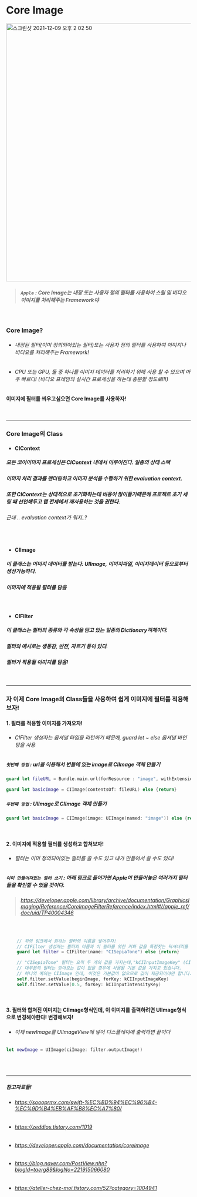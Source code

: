 # Core Image

<img width="701" alt="스크린샷 2021-12-09 오후 2 02 50" src="https://user-images.githubusercontent.com/71479613/145337495-05b9bca7-3051-4677-a604-f09233230546.png">

> ##### `Apple` : Core Image는 내장 또는 사용자 정의 필터를 사용하여 스틸 및 비디오 이미지를 처리해주는 Framework야

<br>

### Core Image?
- ###### 내장된 필터(이미 정의되어있는 필터)또는 사용자 정의 필터를 사용하여 이미지나 비디오를 처리해주는 Framework!
- ###### CPU 또는 GPU, 둘 중 하나를 이미지 데이터를 처리하기 위해 사용 할 수 있으며 아주 빠르다! (비디오 프레임의 실시간 프로세싱을 하는데 충분할 정도로!!!)


#### 이미지에 필터를 씌우고싶으면 Core Image를 사용하자!

<br>
<hr>

### Core Image의 Class
- #### CIContext
##### 모든 코어이미지 프로세싱은 CIContext 내에서 이루어진다. 일종의 상태 스택
##### 이미지 처리 결과를 렌더링하고 이미지 분석을 수행하기 위한 evaluation context.
##### 또한 CIContext는 상대적으로 초기화하는데 비용이 많이들기때문에 프로젝트 초기 세팅 때 선언해두고 앱 전체에서 재사용하는 것을 권한다.

###### 근데 .. evaluation context가 뭐지..?

<br>

- #### CIImage
##### 이 클래스는 이미지 데이터를 받는다. UIImage, 이미지파일, 이미지데이터 등으로부터 생성가능하다.
##### 이미지에 적용될 필터를 담음 

<br>

- #### CIFilter
##### 이 클래스는 필터의 종류와 각 속성을 담고 있는 일종의 Dictionary객체이다.
##### 필터의 예시로는 생동감, 반전, 자르기 등이 있다.
##### 필터가 적용될 이미지를 담음!

<br>
<hr>

### 자 이제 Core Image의 Class들을 사용하여 쉽게 이미지에 필터를 적용해보자!

#### 1. 필터를 적용할 이미지를 가져오자!
- ###### CIFilter 생성자는 옵셔널 타입을 리턴하기 때문에, guard let ~ else 옵셔널 바인딩을 사용
##### `첫번째 방법` :  url을 이용해서 번들에 있는 image로 CIImage 객체 만들기
```Swift
guard let fileURL = Bundle.main.url(forResource : "image", withExtension: "png") else {return}

guard let basicImage = CIImage(contentsOf: fileURL) else {return}
```
##### `두번째 방법` : UIImage로 CIImage 객체 만들기
```Swift
guard let basicImage = CIImage(image: UIImage(named: "image")) else {return}
```

<br>

#### 2. 이미지에 적용할 필터를 생성하고 합쳐보자!
- ###### 필터는 이미 정의되어있는 필터를 쓸 수도 있고 내가 만들어서 쓸 수도 있다!
##### `이미 만들어져있는 필터 쓰기` : 아래 링크로 들어가면 Apple이 만들어놓은 여러가지 필터들을 확인할 수 있을 것이다.
> ###### https://developer.apple.com/library/archive/documentation/GraphicsImaging/Reference/CoreImageFilterReference/index.html#//apple_ref/doc/uid/TP40004346
```Swift
    

    // 위의 링크에서 원하는 필터의 이름을 넣어주자!
    // CIFilter 생성자는 필터의 이름과 이 필터를 위한 키와 값을 특정짓는 딕셔너리를 가지고 있습니다.
    guard let filter = CIFilter(name: "CISepiaTone") else {return}

    // "CISepiaTone" 필터는 오직 두 개의 값을 가지는데,"kCIInputImageKey" (CIImage) 와 "kCIInputIntensityKey" (0과 1사이의 float 타입의 값) 이 있습니다.
    // 대부분의 필터는 받아오는 값이 없을 경우에 사용될 기본 값을 가지고 있습니다.
    // 하나의 예외는 CIImage 인데, 이것은 기본값이 없으므로 값이 제공되어야만 합니다.
    self.filter.setValue(beginImage, forKey: kCIInputImageKey)        
    self.filter.setValue(0.5, forKey: kCIInputIntensityKey)
```
<br>


#### 3. 필터와 합쳐진 이미지는 CIImage형식인데, 이 이미지를 출력하려면 UIImage형식으로 변경해야한다! 변경해보자!
- ###### 이제 newImage를 UIImageView에 넣어 디스플레이에 출력하면 끝이다
```Swift
let newImage = UIImage(ciImage: filter.outputImage!)
```


<br><br><hr>

##### 참고자료들!
- ###### https://soooprmx.com/swift-%EC%BD%94%EC%96%B4-%EC%9D%B4%EB%AF%B8%EC%A7%80/
- ###### https://zeddios.tistory.com/1019
- ###### https://developer.apple.com/documentation/coreimage
- ###### https://blog.naver.com/PostView.nhn?blogId=taerg89&logNo=221915066080
- ###### https://atelier-chez-moi.tistory.com/52?category=1004941